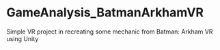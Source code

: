 # GameAnalysis_BatmanArkhamVR
Simple VR project in recreating some mechanic from Batman: Arkham VR using Unity
